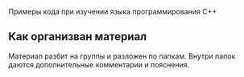 Примеры кода при изучении языка программирования C++

<h2>Как организван материал</h2>
<p>Материал разбит на группы и разложен по папкам. Внутри папок даются дополнительные комментарии и пояснения.</p>